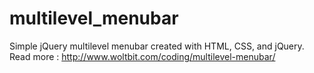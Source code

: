 # multilevel_menubar
Simple jQuery multilevel menubar created with HTML, CSS, and jQuery.
Read more : http://www.woltbit.com/coding/multilevel-menubar/
